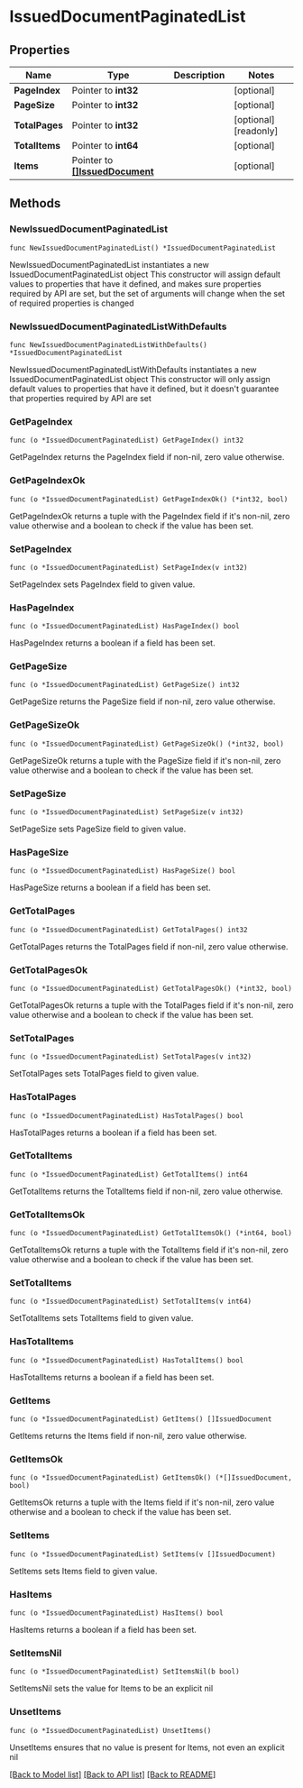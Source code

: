 # IssuedDocumentPaginatedList

## Properties

Name | Type | Description | Notes
------------ | ------------- | ------------- | -------------
**PageIndex** | Pointer to **int32** |  | [optional] 
**PageSize** | Pointer to **int32** |  | [optional] 
**TotalPages** | Pointer to **int32** |  | [optional] [readonly] 
**TotalItems** | Pointer to **int64** |  | [optional] 
**Items** | Pointer to [**[]IssuedDocument**](IssuedDocument.md) |  | [optional] 

## Methods

### NewIssuedDocumentPaginatedList

`func NewIssuedDocumentPaginatedList() *IssuedDocumentPaginatedList`

NewIssuedDocumentPaginatedList instantiates a new IssuedDocumentPaginatedList object
This constructor will assign default values to properties that have it defined,
and makes sure properties required by API are set, but the set of arguments
will change when the set of required properties is changed

### NewIssuedDocumentPaginatedListWithDefaults

`func NewIssuedDocumentPaginatedListWithDefaults() *IssuedDocumentPaginatedList`

NewIssuedDocumentPaginatedListWithDefaults instantiates a new IssuedDocumentPaginatedList object
This constructor will only assign default values to properties that have it defined,
but it doesn't guarantee that properties required by API are set

### GetPageIndex

`func (o *IssuedDocumentPaginatedList) GetPageIndex() int32`

GetPageIndex returns the PageIndex field if non-nil, zero value otherwise.

### GetPageIndexOk

`func (o *IssuedDocumentPaginatedList) GetPageIndexOk() (*int32, bool)`

GetPageIndexOk returns a tuple with the PageIndex field if it's non-nil, zero value otherwise
and a boolean to check if the value has been set.

### SetPageIndex

`func (o *IssuedDocumentPaginatedList) SetPageIndex(v int32)`

SetPageIndex sets PageIndex field to given value.

### HasPageIndex

`func (o *IssuedDocumentPaginatedList) HasPageIndex() bool`

HasPageIndex returns a boolean if a field has been set.

### GetPageSize

`func (o *IssuedDocumentPaginatedList) GetPageSize() int32`

GetPageSize returns the PageSize field if non-nil, zero value otherwise.

### GetPageSizeOk

`func (o *IssuedDocumentPaginatedList) GetPageSizeOk() (*int32, bool)`

GetPageSizeOk returns a tuple with the PageSize field if it's non-nil, zero value otherwise
and a boolean to check if the value has been set.

### SetPageSize

`func (o *IssuedDocumentPaginatedList) SetPageSize(v int32)`

SetPageSize sets PageSize field to given value.

### HasPageSize

`func (o *IssuedDocumentPaginatedList) HasPageSize() bool`

HasPageSize returns a boolean if a field has been set.

### GetTotalPages

`func (o *IssuedDocumentPaginatedList) GetTotalPages() int32`

GetTotalPages returns the TotalPages field if non-nil, zero value otherwise.

### GetTotalPagesOk

`func (o *IssuedDocumentPaginatedList) GetTotalPagesOk() (*int32, bool)`

GetTotalPagesOk returns a tuple with the TotalPages field if it's non-nil, zero value otherwise
and a boolean to check if the value has been set.

### SetTotalPages

`func (o *IssuedDocumentPaginatedList) SetTotalPages(v int32)`

SetTotalPages sets TotalPages field to given value.

### HasTotalPages

`func (o *IssuedDocumentPaginatedList) HasTotalPages() bool`

HasTotalPages returns a boolean if a field has been set.

### GetTotalItems

`func (o *IssuedDocumentPaginatedList) GetTotalItems() int64`

GetTotalItems returns the TotalItems field if non-nil, zero value otherwise.

### GetTotalItemsOk

`func (o *IssuedDocumentPaginatedList) GetTotalItemsOk() (*int64, bool)`

GetTotalItemsOk returns a tuple with the TotalItems field if it's non-nil, zero value otherwise
and a boolean to check if the value has been set.

### SetTotalItems

`func (o *IssuedDocumentPaginatedList) SetTotalItems(v int64)`

SetTotalItems sets TotalItems field to given value.

### HasTotalItems

`func (o *IssuedDocumentPaginatedList) HasTotalItems() bool`

HasTotalItems returns a boolean if a field has been set.

### GetItems

`func (o *IssuedDocumentPaginatedList) GetItems() []IssuedDocument`

GetItems returns the Items field if non-nil, zero value otherwise.

### GetItemsOk

`func (o *IssuedDocumentPaginatedList) GetItemsOk() (*[]IssuedDocument, bool)`

GetItemsOk returns a tuple with the Items field if it's non-nil, zero value otherwise
and a boolean to check if the value has been set.

### SetItems

`func (o *IssuedDocumentPaginatedList) SetItems(v []IssuedDocument)`

SetItems sets Items field to given value.

### HasItems

`func (o *IssuedDocumentPaginatedList) HasItems() bool`

HasItems returns a boolean if a field has been set.

### SetItemsNil

`func (o *IssuedDocumentPaginatedList) SetItemsNil(b bool)`

 SetItemsNil sets the value for Items to be an explicit nil

### UnsetItems
`func (o *IssuedDocumentPaginatedList) UnsetItems()`

UnsetItems ensures that no value is present for Items, not even an explicit nil

[[Back to Model list]](../README.md#documentation-for-models) [[Back to API list]](../README.md#documentation-for-api-endpoints) [[Back to README]](../README.md)


